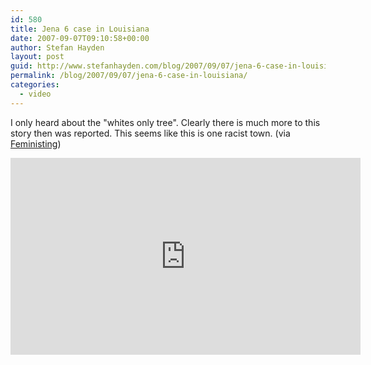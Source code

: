 ```yaml
---
id: 580
title: Jena 6 case in Louisiana
date: 2007-09-07T09:10:58+00:00
author: Stefan Hayden
layout: post
guid: http://www.stefanhayden.com/blog/2007/09/07/jena-6-case-in-louisiana/
permalink: /blog/2007/09/07/jena-6-case-in-louisiana/
categories:
  - video
---
```

I only heard about the "whites only tree". Clearly there is much more to this story then was reported. This seems like this is one racist town. (via <a href="http://feministing.com/">Feministing</a>)

<iframe width="560" height="315" src="https://www.youtube.com/embed/YuoiZnr4jLY" title="YouTube video player" frameborder="0" allow="accelerometer; autoplay; clipboard-write; encrypted-media; gyroscope; picture-in-picture" allowfullscreen></iframe>
